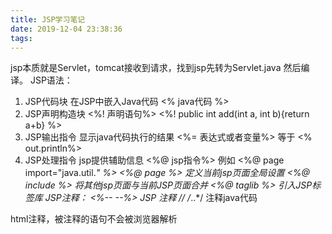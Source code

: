 ```yaml
---
title: JSP学习笔记
date: 2019-12-04 23:38:36
tags:
---
```

jsp本质就是Servlet，tomcat接收到请求，找到jsp先转为Servlet.java 然后编译。
JSP语法：
1. JSP代码块 在JSP中嵌入Java代码 <% java代码 %>
2. JSP声明构造块 <%! 声明语句%> <%! public int add(int a, int b){return a+b} %>
3. JSP输出指令 显示java代码执行的结果 <%= 表达式或者变量%> 等于 <% out.println%>
4. JSP处理指令 jsp提供辅助信息 <%@ jsp指令%> 例如 <%@ page import="java.util.*" %>
   <%@ page %> 定义当前jsp页面全局设置
   <%@ include %> 将其他jsp页面与当前JSP页面合并
   <%@ taglib %> 引入JSP标签库
JSP注释：
<%-- --%> JSP 注释
// /*..*/ 注释java代码
<!-- html --> html注释，被注释的语句不会被浏览器解析

